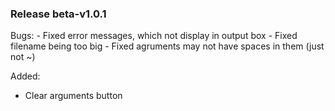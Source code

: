 <h3>Release beta-v1.0.1</h3>
Bugs:
- Fixed error messages, which not display in output box
- Fixed filename being too big
- Fixed agruments may not have spaces in them (just not ~)

Added:
- Clear arguments button
